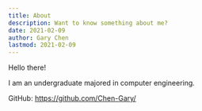 ```yaml
---
title: About
description: Want to know something about me?
date: 2021-02-09
author: Gary Chen
lastmod: 2021-02-09
---
```


Hello there!

I am an undergraduate majored in computer engineering. 

GitHub: https://github.com/Chen-Gary/